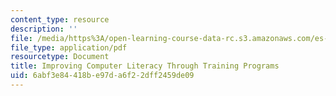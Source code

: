 ```yaml
---
content_type: resource
description: ''
file: /media/https%3A/open-learning-course-data-rc.s3.amazonaws.com/es-259-information-and-communication-technology-in-africa-spring-2006/6abf3e84418be97da6f22dff2459de09_MITES_259S06_weiner_3.pdf
file_type: application/pdf
resourcetype: Document
title: Improving Computer Literacy Through Training Programs
uid: 6abf3e84-418b-e97d-a6f2-2dff2459de09
---
```

